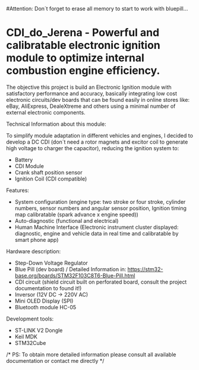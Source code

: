 ﻿#Attention: Don´t forget to erase all memory to start to work with bluepill...

# CDI_do_Jerena - Powerful and calibratable electronic ignition module to optimize internal combustion engine efficiency.

The objective this project is build an Electronic Ignition module with satisfactory performance and accuracy, basically integrating low cost electronic circuits/dev boards that can be found easily in online stores like: eBay, AliExpress, DealeXtreme and others using a minimal number of external electronic components.

Technical Information about this module:

To simplify module adaptation in different vehicles and engines, I decided to develop a DC CDI (don´t need a rotor magnets and excitor coil to generate high voltage to charger the capacitor), reducing the ignition system to:
- Battery
- CDI Module
- Crank shaft position sensor 
- Ignition Coil (CDI compatible)

Features:

- System configuration (engine type: two stroke or four stroke, cylinder numbers, sensor numbers and angular sensor position, Ignition timing map calibratable (spark advance x engine speed))
- Auto-diagnostic (functional and electrical)
- Human Machine Interface (Electronic instrument cluster displayed: diagnostic, engine and vehicle data in real time and calibratable by smart phone app)

Hardware description:

- Step-Down Voltage Regulator
- Blue Pill (dev board) / Detailed Information in: https://stm32-base.org/boards/STM32F103C8T6-Blue-Pill.html
- CDI circuit (shield circuit built on perforated board, consult the project documentation to found it!)
- Inversor (12V DC -> 220V AC)
- Mini OLED Display (SPI)
- Bluetooth module HC-05

Development tools:
- ST-LINK V2 Dongle
- Keil MDK
- STM32Cube

/* PS: To obtain more detailed information please consult all available documentation or contact me directly */


